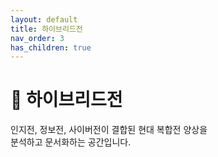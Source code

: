```yaml
---
layout: default
title: 하이브리드전
nav_order: 3
has_children: true
---
```


# 🧠 하이브리드전

인지전, 정보전, 사이버전이 결합된 현대 복합전 양상을  
분석하고 문서화하는 공간입니다.